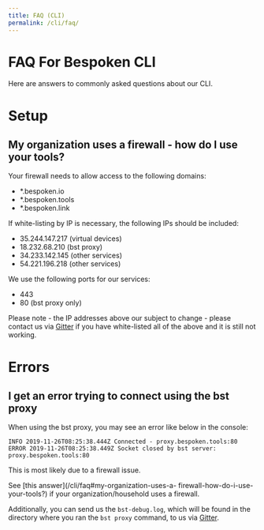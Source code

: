 ```yaml
---
title: FAQ (CLI)
permalink: /cli/faq/
---
```


# FAQ For Bespoken CLI
Here are answers to commonly asked questions about our CLI.

# Setup
## My organization uses a firewall - how do I use your tools?
Your firewall needs to allow access to the following domains:
* *.bespoken.io
* *.bespoken.tools
* *.bespoken.link

If white-listing by IP is necessary, the following IPs should be included:
* 35.244.147.217 (virtual devices)
* 18.232.68.210 (bst proxy)
* 34.233.142.145 (other services)
* 54.221.196.218 (other services)

We use the following ports for our services:
* 443
* 80 (bst proxy only)

Please note - the IP addresses above our subject to change - please contact us via [Gitter](https://gitter.im/bespoken) if you have white-listed all of the above and it is still not working.

# Errors
## I get an error trying to connect using the bst proxy
When using the bst proxy, you may see an error like below in the console:
```
INFO 2019-11-26T08:25:38.444Z Connected - proxy.bespoken.tools:80
ERROR 2019-11-26T08:25:38.449Z Socket closed by bst server: proxy.bespoken.tools:80
```

This is most likely due to a firewall issue.

See [this answer](/cli/faq#my-organization-uses-a- firewall-how-do-i-use-your-tools?) if your organization/household uses a firewall.

Additionally, you can send us the `bst-debug.log`, which will be found in the directory where you ran the `bst proxy` command, to us via [Gitter](https://gitter.im/bespoken).